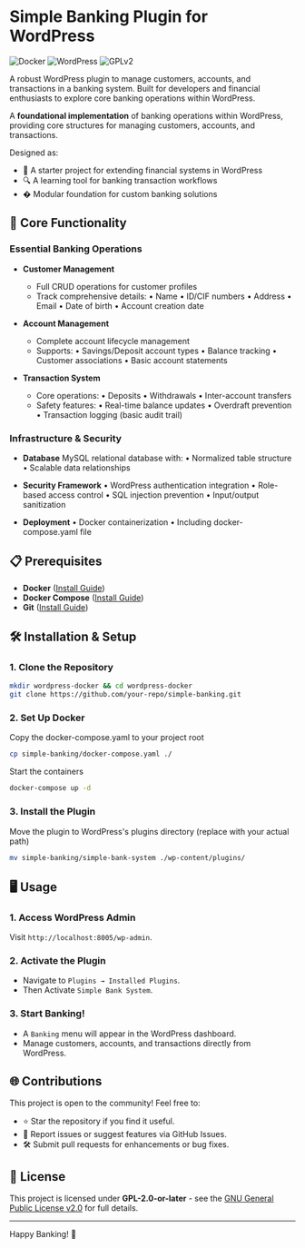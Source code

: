 # Simple Banking Plugin for WordPress

![Docker](https://img.shields.io/badge/Docker-Containerized-blue?logo=docker)
![WordPress](https://img.shields.io/badge/WordPress-Plugin%20Ready-blue?logo=wordpress)
![GPLv2](https://img.shields.io/badge/License-GPL%20v2%2B-blue.svg)

A robust WordPress plugin to manage customers, accounts, and transactions in a banking system. Built for developers and financial enthusiasts to explore core banking operations within WordPress.

A **foundational implementation** of banking operations within WordPress, providing core structures for managing customers, accounts, and transactions.

Designed as:

- 🧩 A starter project for extending financial systems in WordPress
- 🔍 A learning tool for banking transaction workflows
- � Modular foundation for custom banking solutions

## 🚀 Core Functionality

### Essential Banking Operations

- **Customer Management**

  - Full CRUD operations for customer profiles
  - Track comprehensive details:
    • Name • ID/CIF numbers • Address • Email
    • Date of birth • Account creation date

- **Account Management**

  - Complete account lifecycle management
  - Supports:
    • Savings/Deposit account types
    • Balance tracking • Customer associations
    • Basic account statements

- **Transaction System**
  - Core operations:
    • Deposits • Withdrawals • Inter-account transfers
  - Safety features:
    • Real-time balance updates
    • Overdraft prevention
    • Transaction logging (basic audit trail)

### Infrastructure & Security

- **Database**
  MySQL relational database with:
  • Normalized table structure
  • Scalable data relationships

- **Security Framework**
  • WordPress authentication integration
  • Role-based access control
  • SQL injection prevention
  • Input/output sanitization

- **Deployment**
  • Docker containerization
  • Including docker-compose.yaml file

## 📋 Prerequisites

- **Docker** ([Install Guide](https://www.docker.com/))
- **Docker Compose** ([Install Guide](https://docs.docker.com/compose/))
- **Git** ([Install Guide](https://git-scm.com/))

## 🛠️ Installation & Setup

### 1. Clone the Repository

```bash
mkdir wordpress-docker && cd wordpress-docker
git clone https://github.com/your-repo/simple-banking.git
```

### 2. Set Up Docker

Copy the docker-compose.yaml to your project root

```sh
cp simple-banking/docker-compose.yaml ./
```

Start the containers

```sh
docker-compose up -d
```

### 3. Install the Plugin

Move the plugin to WordPress's plugins directory (replace with your actual path)

```sh
mv simple-banking/simple-bank-system ./wp-content/plugins/
```

## 🖥️ Usage

### 1. Access WordPress Admin

Visit `http://localhost:8005/wp-admin`.

### 2. Activate the Plugin

- Navigate to `Plugins → Installed Plugins`.
- Then Activate `Simple Bank System`.

### 3. Start Banking!

- A `Banking` menu will appear in the WordPress dashboard.
- Manage customers, accounts, and transactions directly from WordPress.

## 🌐 Contributions

This project is open to the community! Feel free to:

- ⭐ Star the repository if you find it useful.
- 🐛 Report issues or suggest features via GitHub Issues.
- 🛠️ Submit pull requests for enhancements or bug fixes.

## 📜 License

This project is licensed under **GPL-2.0-or-later** - see the [GNU General Public License v2.0](https://www.gnu.org/licenses/gpl-2.0.html) for full details.

---

Happy Banking! 🏦
